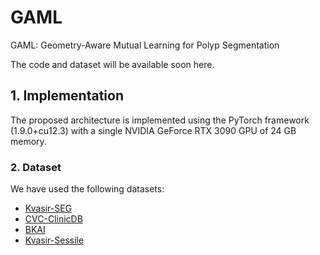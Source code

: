# GAML
GAML: Geometry-Aware Mutual Learning for Polyp Segmentation

The code and dataset will be available soon here.

## 1. Implementation
The proposed architecture is implemented using the PyTorch framework (1.9.0+cu12.3) with a single  NVIDIA GeForce RTX 3090 GPU of 24 GB memory. 

### 2. Dataset
We have used the following datasets:
- [Kvasir-SEG](https://datasets.simula.no/downloads/kvasir-seg.zip)
- [CVC-ClinicDB](https://www.dropbox.com/s/p5qe9eotetjnbmq/CVC-ClinicDB.rar?dl=0)
- [BKAI](https://www.kaggle.com/competitions/bkai-igh-neopolyp/data)
- [Kvasir-Sessile](https://datasets.simula.no/downloads/kvasir-sessile.zip)

